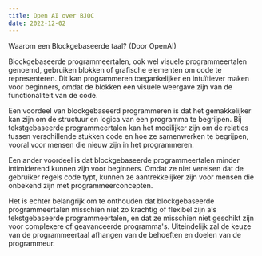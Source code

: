 ```yaml
---
title: Open AI over BJOC
date: 2022-12-02
---
```


Waarom een Blockgebaseerde taal? (Door OpenAI)
<!--more-->

Blockgebaseerde programmeertalen, ook wel visuele programmeertalen genoemd, gebruiken blokken of grafische elementen om code te representeren. Dit kan programmeren toegankelijker en intuïtiever maken voor beginners, omdat de blokken een visuele weergave zijn van de functionaliteit van de code.

Een voordeel van blockgebaseerd programmeren is dat het gemakkelijker kan zijn om de structuur en logica van een programma te begrijpen. Bij tekstgebaseerde programmeertalen kan het moeilijker zijn om de relaties tussen verschillende stukken code en hoe ze samenwerken te begrijpen, vooral voor mensen die nieuw zijn in het programmeren.

Een ander voordeel is dat blockgebaseerde programmeertalen minder intimiderend kunnen zijn voor beginners. Omdat ze niet vereisen dat de gebruiker regels code typt, kunnen ze aantrekkelijker zijn voor mensen die onbekend zijn met programmeerconcepten.

Het is echter belangrijk om te onthouden dat blockgebaseerde programmeertalen misschien niet zo krachtig of flexibel zijn als tekstgebaseerde programmeertalen, en dat ze misschien niet geschikt zijn voor complexere of geavanceerde programma's. Uiteindelijk zal de keuze van de programmeertaal afhangen van de behoeften en doelen van de programmeur.
